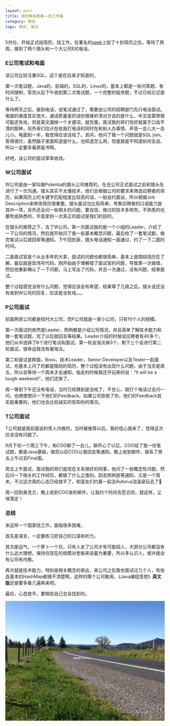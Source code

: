 ```yaml
---
layout: post
title: 我的移民故事——找工作篇
category: 移民
tags: 移民, 面试
---
```


5月份，开始正式投简历，找工作，在著名的[seek](www.seek.co.nz)上投了十封简历之后，等待了两周，接到了两个猎头和一个大公司E的电话。

### E公司笔试和电面
该公司比较注重SQL，这个是在后来才知道的。

第一次笔试题，Java的，前端的，SQL的，Linux的，基本上都是一些问答题，有时间限制，答完以后下午收到第二次笔试题，一个完整的程序题，不过已经忘记是什么了。

等待两天之后，接到电话，说笔试通过了，需要由公司的招聘部门先行电话面试。电面的难度其实很大，通话质量差的话你很难听清对方说的是什么，中文连蒙带猜可能还有戏，但是英文漏掉一个关键词，就完蛋。面试我的哥们恰好就属于口齿不清的那种，另外哥们估计在给我打电话的同时在和别人办事情，声音一会儿大一会儿小。电面到一半，我觉得应该没戏了。其间，他问了我一个问题就是SQL join，答得很烂，虽然脑子里面知道是什么，也知道怎么用，但是就是不知道如何去说，所以一定要多看原版书啊。

好吧，该公司的面试草草收场。

### W公司面试
W公司是由一家叫做Potentia的猎头公司推荐的，在去公司正式面试之前和猎头先进行了一次沟通。猎头其实不太懂技术，他们会根据公司的要求来筛选应聘者的简历，如果简历上的关键字匹配程度比较高的话，一般会约面谈，所以根据Job Description来修改简历很重要。猎头面试也比较简单，考察应聘者的口语能力是其中一项，另外还会问一些相关的问题，要自信，做过的技术多吹吹，不熟悉的也要吹成熟悉的，毕竟拿到一次真正的面试是我们的目的。

在猎头的推荐之下，去了W公司，第一次面试我的是一个小组的Leader，介绍了一下公司的情况，然后就开始问了我一些基本概念问题，最后给了一套笔试题，做完笔试以后就回家等通知。下午回到家，猎头电话通知一面通过，约了一下二面的时间。

二面面试官是个从业多年的大拿，面试的问题也都很简单，基本上是围绕简历在了解，最后就是现场写代码，刚开始由于理解错了面试官的问题，导致第一次做错，然后他重新确认了一下问题，马上写出了代码，并且一次通过，没有问题，结束面试。

整个过程感觉没有什么问题，觉得应该会有希望，结果等了几周之后，猎头说还没有收到W公司的回复，应该是没有戏。。。

### P公司面试
前面两家公司都是纽村大公司，而P公司就是一家小公司，只有10个人的规模。

第一次面试的依然是Leader，照例都是介绍公司情况，并且简单了解技术能力和做一套笔试题，完了以后就回去等结果。Leader介绍的时候说应聘者有40多个，他们从中选择了6个进行笔试和面试，第一轮会淘汰掉3个，剩下三个会进行第二轮面试，很幸运我没有被淘汰。

第二轮面试是群面，Boss，技术Leader，Senior Developer以及Tester一起面试，也基本上问了的都是围绕的简历，整个过程没有出现什么问题，由于当天是周五，所以会等待一个周末才会通知，临走的时候我还开玩笑的说：“It will be a tough weekend!”，他们还笑了。

周一等到下午还没有电话，当时已经猜到是没戏了，不甘心，就打个电话过去问一问，也顺便想问一下他们的Feedback。如果公司拒绝了你，他们的Feedback其实挺重要的，他们也会比较诚实的告知你的情况。

### T公司面试
T公司就是我前面说的贵人内推的，当时被推荐以后，我的信心就来了，觉得这次应该没有问题了。

9月下旬一个周三下午，和COO聊了一会儿，聊开心了以后，COO给了我一份笔试题，都是Java基础，做完以后COO让我回去等通知。晚上收到邮件，联系了周五上午过去Final面。

周五上午面试，面试我的哥们是现在关系很好的同事，他问了一些概念性问题，然后问一下相关的工作经历，都做了什么之类的。回去照例是等通知，又是一个周末，不过这次我的心态已经放平了，和室友们约着一起去Rutorua泡温泉玩去了😬

周一回到奥克兰，晚上收到COO发的邮件，让我约个时间去签合同，就这样，尘埃落定！

### 总结
来这样一个国家找工作，面临很多困难。

首先是语言，一定要练习好自己的口语和听力。

其次是运气，一个萝卜一个坑，只有人走了公司才有可能招人，大部分公司都没有什么远大理想，保持住现在的规模对老板来说最为重要，所以多认识人，或许就会有公司有内推。

再次就是技术能力，特别是相关概念的表达，来公司之后我也面试过几个人，有些连基本的HashMap都搞不清楚啊，这样的哪个公司敢用，《Java编程思想》**英文版**还是要多看几遍再来吧。

最后，心态放平，要相信自己总会找到的。

![Rutorua-view](/images/rutorua-view.jpg)


